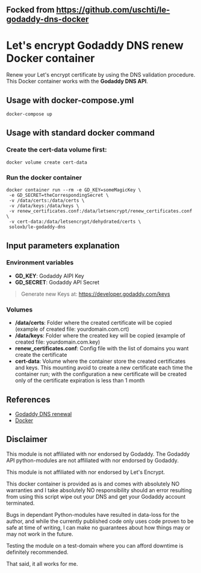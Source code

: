 ## Focked from https://github.com/uschti/le-godaddy-dns-docker
# Let's encrypt Godaddy DNS renew Docker container
Renew your Let's encrypt certificate by using the DNS validation procedure.
This Docker container works with the **Godaddy DNS API**.

## Usage with docker-compose.yml
```
docker-compose up
```


## Usage with standard docker command
### Create the **cert-data** volume first:
```
docker volume create cert-data
```

### Run the docker container
```
docker container run --rm -e GD_KEY=someMagicKey \
 -e GD_SECRET=theCorrespondingSecret \
 -v /data/certs:/data/certs \
 -v /data/keys:/data/keys \
 -v renew_certificates.conf:/data/letsencrypt/renew_certificates.conf \
 -v cert-data:/data/letsencrypt/dehydrated/certs \
 soloxb/le-godaddy-dns
```

## Input parameters explanation
### Environment variables
- **GD_KEY**:					Godaddy AIPI Key
- **GD_SECRET**:				Godaddy API Secret
> Generate new Keys at: https://developer.godaddy.com/keys


### Volumes
- **/data/certs**:				Folder where the created certificate will be copied (example of created file: yourdomain.com.crt)
- **/data/keys**:					Folder where the created key will be copied (example of created file: yourdomain.com.key)
- **renew_certificates.conf**: 	Config file with the list of domains you want create the certificate
- **cert-data**:					Volume where the container store the created certificates and keys. This mounting avoid to create a new certificate each time the container run; with the configuration a new certificate will be created only of the certificate expiration is less than 1 month

## References
- [Godaddy DNS renewal](https://github.com/josteink/le-godaddy-dns)
- [Docker](https://docs.docker.com/)

## Disclaimer
This module is not affiliated with nor endorsed by Godaddy. The Godaddy API python-modules are not affiliated with nor endorsed by Godaddy.

This module is not affiliated with nor endorsed by Let's Encrypt.

This docker container is provided as is and comes with absolutely NO warranties and I take absolutely NO responsibility should an error resulting from using this script wipe out your DNS and get your Godaddy account terminated.

Bugs in dependant Python-modules have resulted in data-loss for the author, and while the currently published code only uses code proven to be safe at time of writing, I can make no guarantees about how things may or may not work in the future.

Testing the module on a test-domain where you can afford downtime is definitely recommended.

That said, it all works for me.
